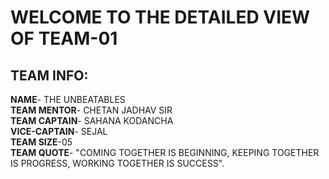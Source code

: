 # WELCOME TO THE DETAILED VIEW OF TEAM-01 <br>       
## TEAM INFO:<br>
**NAME**- THE UNBEATABLES<br>
**TEAM MENTOR**- CHETAN JADHAV SIR<br>
**TEAM CAPTAIN**- SAHANA KODANCHA<br>
**VICE-CAPTAIN**- SEJAL<br>
**TEAM SIZE**-05<br>
**TEAM QUOTE**- "COMING TOGETHER IS BEGINNING, KEEPING TOGETHER IS PROGRESS, WORKING TOGETHER IS SUCCESS".
